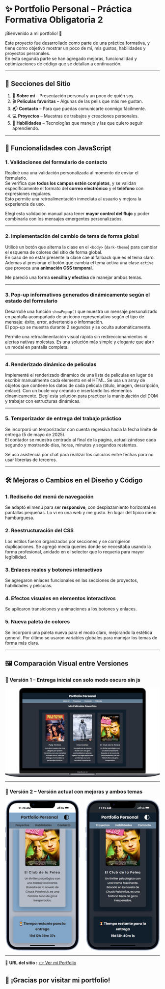 # ✨ Portfolio Personal – Práctica Formativa Obligatoria 2

¡Bienvenido a mi portfolio! 🎨

Este proyecto fue desarrollado como parte de una práctica formativa, y tiene como objetivo mostrar un poco de mí, mis gustos, habilidades y proyectos personales.  
En esta segunda parte se han agregado mejoras, funcionalidad y optimizaciones de código que se detallan a continuación.

---

## 🧩 Secciones del Sitio

1. 👤 **Sobre mí** – Presentación personal y un poco de quién soy.
2. 🎬 **Películas favoritas** – Algunas de las pelis que más me gustan.
3. 📬 **Contacto** – Para que puedas comunicarte conmigo fácilmente.
4. 💻 **Proyectos** – Muestras de trabajos y creaciones personales.
5. 🧠 **Habilidades** – Tecnologías que manejo y las que quiero seguir aprendiendo.

---

## 🧠 Funcionalidades con JavaScript

### 1. Validaciones del formulario de contacto

Realicé una una validación personalizada al momento de enviar el formulario.  
Se verifica que **todos los campos estén completos**, y se validan específicamente el formato del **correo electrónico** y el **teléfono** con expresiones regulares.  
Esto permite una retroalimentación inmediata al usuario y mejora la experiencia de uso.

Elegí esta validación manual para tener **mayor control del flujo** y poder combinarla con los mensajes emergentes personalizados.

---

### 2. Implementación del cambio de tema de forma global

Utilicé un botón que alterna la clase en el `<body>` (`dark-theme`) para cambiar el esquema de colores del sitio de forma global.  
En caso de no estar presente la clase cae al fallback que es el tema claro.
Ademas al presionar el botón que cambia el tema activa una clase `active` que provoca una **animación CSS temporal**.

Me pareció una forma **sencilla y efectiva** de manejar ambos temas.

---

### 3. Pop-up informativos generados dinámicamente según el estado del formulario

Desarrollé una función `showPopup()` que muestra un mensaje personalizado en pantalla acompañado de un ícono representativo según el tipo de mensaje: éxito, error, advertencia o información.  
El pop-up se muestra durante 2 segundos y se oculta automáticamente.

Permite una retroalimentación visual rápida sin redireccionamientos ni alertas nativas molestas. Es una solución más simple y elegante que abrir un modal en pantalla completa.

---

### 4. Renderizado dinámico de peliculas

Implementé el renderizado dinámico de una lista de películas en lugar de escribir manualmente cada elemento en el HTML. Se usa un array de objetos que contiene los datos de cada película (título, imagen, descripción, enlace). Con un bucle voy creando e insertando los elementos dinamicamente. Elegí esta solución para practicar la manipulación del DOM y trabajar con estructuras dinámicas.

---

### 5. Temporizador de entrega del trabajo práctico

Se incorporó un temporizador con cuenta regresiva hacia la fecha límite de entrega (5 de mayo de 2025).  
El contador se muestra centrado al final de la página, actualizándose cada segundo y mostrando días, horas, minutos y segundos restantes.

Se uso asistencia por chat para realizar los calculos entre fechas para no usar librerias de terceros.

---

## 🛠️ Mejoras o Cambios en el Diseño y Código

### 1. Rediseño del menú de navegación

Se adaptó el menú para ser **responsive**, con desplazamiento horizontal en pantallas pequeñas. Lo vi en una web y me gusto. En lugar del típico menu hamburguesa.

### 2. Reestructuración del CSS

Los estilos fueron organizados por secciones y se corrigieron duplicaciones. Se agregó media queries donde se necesitaba usando la forma profesional, anidado en el selector que lo requeria para mayor legibilidad.

### 3. Enlaces reales y botones interactivos

Se agregaron enlaces funcionales en las secciones de proyectos, habilidades y películas.

### 4. Efectos visuales en elementos interactivos

Se aplicaron transiciones y animaciones a los botones y enlaces.

### 5. Nueva paleta de colores

Se incorporó una paleta nueva para el modo claro, mejorando la estética general.
Por último se usaron variables globales para manejar los temas de forma más clara.

---

## 🖼️ Comparación Visual entre Versiones

### 🔹 Versión 1 – Entrega inicial con solo modo oscuro sin js

<div style="display: flex; justify-content: center;">
  <img src="./img/desktop-v1.png" alt="Versión 1" style="max-width: 100%; width: 100%; height: auto;"/>
</div>

---

### 🔹 Versión 2 – Versión actual con mejoras y ambos temas

<div style="display: flex; justify-content: space-between; gap: 1rem;">
  <img src="./img/movile-v2-light.png" alt="Versión 2 claro" style="width: 48%; max-width: 560px; height: auto;"/>
  <img src="./img/movile-v2-dark.png" alt="Versión 2 oscuro" style="width: 48%; max-width: 560px; height: auto;"/>
</div>

---

🔗 **URL del sitio :** [👉 Ver mi Portfolio](https://mgalim.github.io/front-PFO2/)

## 🙌 ¡Gracias por visitar mi portfolio!
